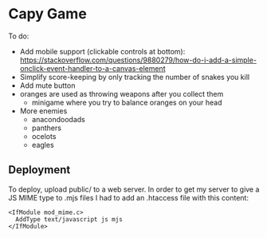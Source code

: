# Capy Game

To do:

- Add mobile support (clickable controls at bottom): https://stackoverflow.com/questions/9880279/how-do-i-add-a-simple-onclick-event-handler-to-a-canvas-element
- Simplify score-keeping by only tracking the number of snakes you kill
- Add mute button
- oranges are used as throwing weapons after you collect them
  - minigame where you try to balance oranges on your head
- More enemies
  - anacondoodads
  - panthers
  - ocelots
  - eagles

## Deployment

To deploy, upload public/ to a web server. In order to get my server to give a JS MIME type to .mjs files I had to add an .htaccess file with this content:

```
<IfModule mod_mime.c>
  AddType text/javascript js mjs
</IfModule>
```

